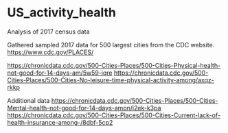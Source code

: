 # US_activity_health
Analysis of 2017 census data

Gathered sampled 2017 data for 500 largest cities from the CDC website.
https://www.cdc.gov/PLACES/

https://chronicdata.cdc.gov/500-Cities-Places/500-Cities-Physical-health-not-good-for-14-days-am/5w59-iqre
https://chronicdata.cdc.gov/500-Cities-Places/500-Cities-No-leisure-time-physical-activity-among/axqz-rkkp

Additional data
https://chronicdata.cdc.gov/500-Cities-Places/500-Cities-Mental-health-not-good-for-14-days-amon/i2ek-k3pa
https://chronicdata.cdc.gov/500-Cities-Places/500-Cities-Current-lack-of-health-insurance-among-/8dbf-5cp2
